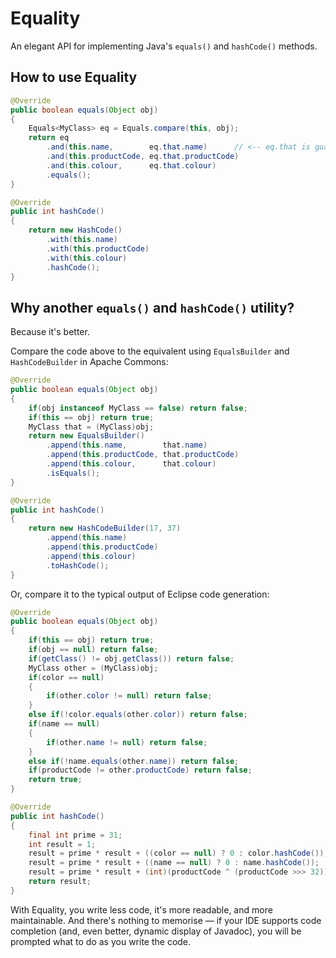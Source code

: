 # Equality

An elegant API for implementing Java's `equals()` and `hashCode()` methods.

## How to use Equality

```java
@Override
public boolean equals(Object obj)
{
    Equals<MyClass> eq = Equals.compare(this, obj);
    return eq
        .and(this.name,        eq.that.name)      // <-- eq.that is guaranteed to never be null
        .and(this.productCode, eq.that.productCode)
        .and(this.colour,      eq.that.colour)
        .equals();
}

@Override
public int hashCode()
{
    return new HashCode()
        .with(this.name)
        .with(this.productCode)
        .with(this.colour)
        .hashCode();
}
```

## Why another `equals()` and `hashCode()` utility?

Because it's better.

Compare the code above to the equivalent using `EqualsBuilder` and `HashCodeBuilder` in Apache Commons:

```java
@Override
public boolean equals(Object obj)
{
    if(obj instanceof MyClass == false) return false;
    if(this == obj) return true;
    MyClass that = (MyClass)obj;
    return new EqualsBuilder()
        .append(this.name,        that.name)
        .append(this.productCode, that.productCode)
        .append(this.colour,      that.colour)
        .isEquals();
}

@Override
public int hashCode()
{
    return new HashCodeBuilder(17, 37)
        .append(this.name)
        .append(this.productCode)
        .append(this.colour)
        .toHashCode();
}
```

Or, compare it to the typical output of Eclipse code generation:

```java
@Override
public boolean equals(Object obj)
{
    if(this == obj) return true;
    if(obj == null) return false;
    if(getClass() != obj.getClass()) return false;
    MyClass other = (MyClass)obj;
    if(color == null)
    {
    	if(other.color != null) return false;
    }
    else if(!color.equals(other.color)) return false;
    if(name == null)
    {
    	if(other.name != null) return false;
    }
    else if(!name.equals(other.name)) return false;
    if(productCode != other.productCode) return false;
    return true;
}

@Override
public int hashCode()
{
    final int prime = 31;
    int result = 1;
    result = prime * result + ((color == null) ? 0 : color.hashCode());
    result = prime * result + ((name == null) ? 0 : name.hashCode());
    result = prime * result + (int)(productCode ^ (productCode >>> 32));
    return result;
}
```

With Equality, you write less code, it's more readable, and more maintainable. And there's nothing to memorise — if your IDE supports code completion (and, even better, dynamic display of Javadoc), you will be prompted what to do as you write the code.

